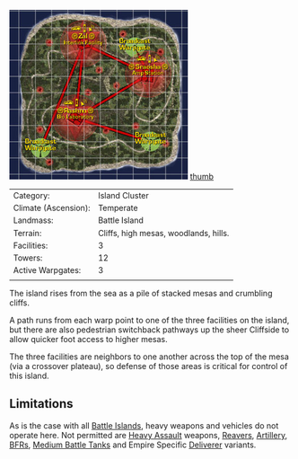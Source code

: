 ![](../images/AscensionMap.jpg "fig:AscensionMap.jpg")
[thumb](image:Ascension_Terrain.jpg)

|                      |                                       |
| -------------------- | ------------------------------------- |
| Category:            | Island Cluster                        |
| Climate (Ascension): | Temperate                             |
| Landmass:            | Battle Island                         |
| Terrain:             | Cliffs, high mesas, woodlands, hills. |
| Facilities:          | 3                                     |
| Towers:              | 12                                    |
| Active Warpgates:    | 3                                     |
|                      |                                       |

The island rises from the sea as a pile of stacked mesas and crumbling
cliffs.

A path runs from each warp point to one of the three facilities on the
island, but there are also pedestrian switchback pathways up the sheer
Cliffside to allow quicker foot access to higher mesas.

The three facilities are neighbors to one another across the top of the
mesa (via a crossover plateau), so defense of those areas is critical
for control of this island.

## Limitations

As is the case with all [Battle Islands](Battle_Islands.md),
heavy weapons and vehicles do not operate here. Not permitted are [Heavy
Assault](../certifications/Heavy_Assault.md) weapons,
[Reavers](../vehicles/Reaver.md), [Artillery](terminology/Artillery.md),
[BFRs](../vehicles/BattleFrame_Robotics.md), [Medium Battle
Tanks](../items/Medium_Battle_Tank.md) and Empire Specific
[Deliverer](../vehicles/Deliverer.md) variants.

<!--[Category:Locations](../Category:Locations.md)-->
